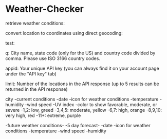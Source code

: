 # Weather-Checker

retrieve weather conditions:
<!-- https://openweathermap.org/api/one-call-api -->

convert location to coordinates using direct geocoding:
<!-- https://openweathermap.org/api/geocoding-api -->

test:
<!-- https://api.openweathermap.org/geo/1.0/direct?q=Cibolo,Texas,78108&appid=d841e4eacb5f75656f4463661995ba03 -->

q: City name, state code (only for the US) and country code divided by comma. Please use ISO 3166 country codes.

appid: Your unique API key (you can always find it on your account page under the "API key" tab)

limit: Number of the locations in the API response (up to 5 results can be returned in the API response)


city
-current conditions 
    -date
    -icon for weather conditions
    -temperature
    -humidity
    -wind speed
    -UV index
        -color to show favorable, moderate, or severe
        -1,2: low, greed
        -3,4,5: moderate, yellow
        -6,7: high, orange
        -8,9,10: very high, red
        -11+: extreme, purple

-future weather conditions-
    -5 day forecast-
        -date
        -icon for weather conditions
        -temperature
        -wind speed
        -humidity
